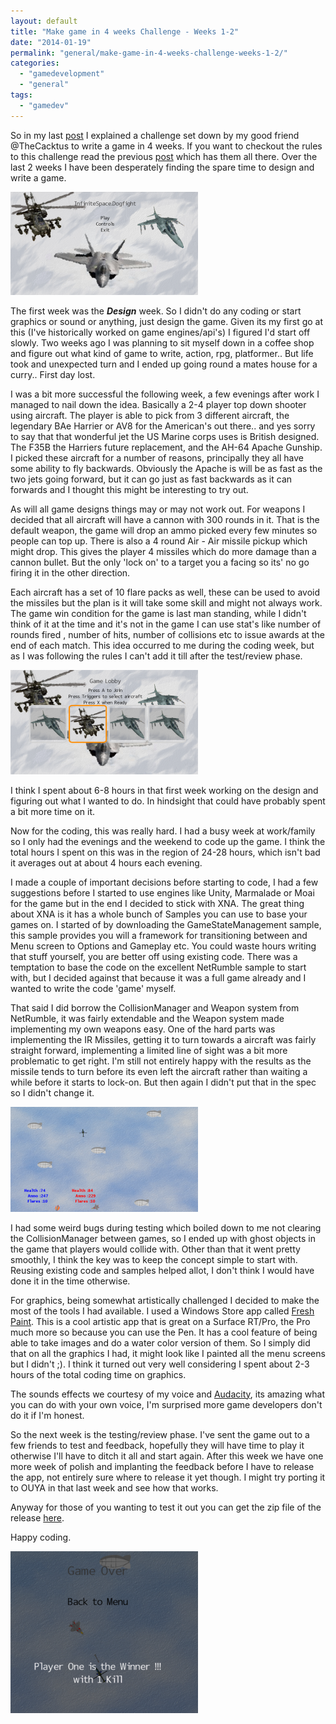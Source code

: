 ```yaml
---
layout: default
title: "Make game in 4 weeks Challenge - Weeks 1-2"
date: "2014-01-19"
permalink: "general/make-game-in-4-weeks-challenge-weeks-1-2/"
categories: 
  - "gamedevelopment"
  - "general"
tags: 
  - "gamedev"
---
```


So in my last [post](http://www.infinitespace-studios.co.uk/gamedevelopment/goodbye-monogame/) I explained a challenge set down by my good friend @TheCacktus to write a game in 4 weeks. If you want to checkout the rules to this challenge read the previous [post](http://www.infinitespace-studios.co.uk/gamedevelopment/goodbye-monogame/) which has them all there. Over the last 2 weeks I have been desperately finding the spare time to design and write a game.

![title](images/title-300x165.png)

The first week was the _**Design**_ week. So I didn't do any coding or start graphics or sound or anything, just design the game. Given its my first go at this (I've historically worked on game engines/api's) I figured I'd start off slowly. Two weeks ago I was planning to sit myself down in a coffee shop and figure out what kind of game to write, action, rpg, platformer.. But life took and unexpected turn and I ended up going round a mates house for a curry.. First day lost.

I was a bit more successful the following week, a few evenings after work I managed to nail down the idea. Basically a 2-4 player top down shooter using aircraft. The player is able to pick from 3 different aircraft, the legendary BAe Harrier or AV8 for the American's out there.. and yes sorry to say that that wonderful jet the US Marine corps uses is British designed. The F35B the Harriers future replacement, and the AH-64 Apache Gunship. I picked these aircraft for a number of reasons, principally they all have some ability to fly backwards. Obviously the Apache is will be as fast as the two jets going forward, but it can go just as fast backwards as it can forwards and I thought this might be interesting to try out.

As will all game designs things may or may not work out. For weapons I decided that all aircraft will have a cannon with 300 rounds in it. That is the default weapon, the game will drop an ammo picked every few minutes so people can top up. There is also a 4 round Air - Air missile pickup which might drop. This gives the player 4 missiles which do more damage than a cannon bullet. But the only 'lock on' to a target you a facing so its' no go firing it in the other direction.

Each aircraft has a set of 10 flare packs as well, these can be used to avoid the missiles but the plan is it will take some skill and might not always work. The game win condition for the game is last man standing, while I didn't think of it at the time and it's not in the game I can use stat's like number of rounds fired , number of hits, number of collisions etc to issue awards at the end of each match. This idea occurred to me during the coding week, but as I was following the rules I can't add it till after the test/review phase.

![lobby](images/lobby-300x167.png)

I think I spent about 6-8 hours in that first week working on the design and figuring out what I wanted to do. In hindsight that could have probably spent a bit more time on it.

Now for the coding, this was really hard. I had a busy week at work/family so I only had the evenings and the weekend to code up the game. I think the total hours I spent on this was in the region of 24-28 hours, which isn't bad it averages out at about 4 hours each evening.

I made a couple of important decisions before starting to code, I had a few suggestions before I started to use engines like Unity, Marmalade or Moai for the game but in the end I decided to stick with XNA. The great thing about XNA is it has a whole bunch of Samples you can use to base your games on. I started of by downloading the GameStateManagement sample, this sample provides you will a framework for transitioning between and Menu screen to Options and Gameplay etc. You could waste hours writing that stuff yourself, you are better off using existing code. There was a temptation to base the code on the excellent NetRumble sample to start with, but I decided against that because it was a full game already and I wanted to write the code 'game' myself.

That said I did borrow the CollisionManager and Weapon system from NetRumble, it was fairly extendable and the Weapon system made implementing my own weapons easy. One of the hard parts was implementing the IR Missiles, getting it to turn towards a aircraft was fairly straight forward, implementing a limited line of sight was a bit more problematic to get right. I'm still not entirely happy with the results as the missile tends to turn before its even left the aircraft rather than waiting a while before it starts to lock-on. But then again I didn't put that in the spec so I didn't change it.

![gameplay](images/gameplay-300x168.png)

I had some weird bugs during testing which boiled down to me not clearing the CollisionManager between games, so I ended up with ghost objects in the game that players would collide with. Other than that it went pretty smoothly, I think the key was to keep the concept simple to start with. Reusing existing code and samples helped allot, I don't think I would have done it in the time otherwise.

For graphics, being somewhat artistically challenged I decided to make the most of the tools I had available. I used a Windows Store app called [Fresh Paint](http://apps.microsoft.com/windows/en-us/app/fresh-paint/1926e0a0-5e41-48e1-ba68-be35f2266a03). This is a cool artistic app that is great on a Surface RT/Pro, the Pro much more so because you can use the Pen. It has a cool feature of being able to take images and do a water color version of them. So I simply did that on all the graphics I had, it might look like I painted all the menu screens but I didn't ;). I think it turned out very well considering I spent about 2-3 hours of the total coding time on graphics.

The sounds effects we courtesy of my voice and [Audacity](http://audacity.sourceforge.net/), its amazing what you can do with your own voice, I'm surprised more game developers don't do it if I'm honest.

So the next week is the testing/review phase. I've sent the game out to a few friends to test and feedback, hopefully they will have time to play it otherwise I'll have to ditch it all and start again. After this week we have one more week of polish and implanting the feedback before I have to release the app, not entirely sure where to release it yet though. I might try porting it to OUYA in that last week and see how that works.

Anyway for those of you wanting to test it out you can get the zip file of the release [here](http://www.infinitespace-studios.co.uk/wp-content/uploads/2014/01/InfiniteSpace.Dogfight.zip).

Happy coding.

![gameover](images/gameover-300x259.png)
